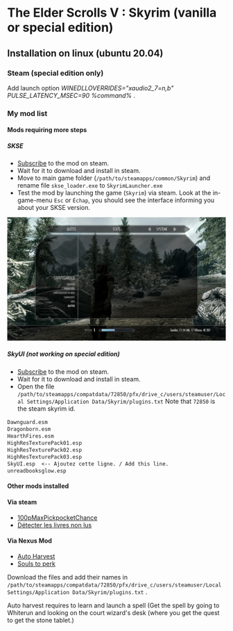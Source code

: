 # The Elder Scrolls V : Skyrim (vanilla or special edition)

## Installation on linux (ubuntu 20.04)

### Steam (special edition only)

Add launch option *WINEDLLOVERRIDES="xaudio2_7=n,b" PULSE_LATENCY_MSEC=90 %command%* .

### My mod list

#### Mods requiring more steps

##### SKSE

- [Subscribe](https://store.steampowered.com/app/365720/Skyrim_Script_Extender_SKSE/) to the mod on steam.
- Wait for it to download and install in steam.
- Move to main game folder (`/path/to/steamapps/common/Skyrim`) and rename file `skse_loader.exe` to
`SkyrimLauncher.exe`
- Test the mod by launching the game (`Skyrim`) via steam. Look at the in-game-menu `Esc` or `Échap`, you should see the
interface informing you about your SKSE version.

![Vérification installation SKSE](images/skyrim_1_check_skse.jpg "Vérification installation SKSE")

##### SkyUI (not working on special edition)

- [Subscribe](https://steamcommunity.com/sharedfiles/filedetails/?id=8122) to the mod on steam.
- Wait for it to download and install in steam.
- Open the file `/path/to/steamapps/compatdata/72850/pfx/drive_c/users/steamuser/Local Settings/Application Data/Skyrim/plugins.txt`
Note that `72850` is the steam skyrim id.

```text
Dawnguard.esm
Dragonborn.esm
HearthFires.esm
HighResTexturePack01.esp
HighResTexturePack02.esp
HighResTexturePack03.esp
SkyUI.esp  <-- Ajoutez cette ligne. / Add this line.
unreadbooksglow.esp

```

#### Other mods installed

#### Via steam

- [100pMaxPickpocketChance](https://steamcommunity.com/sharedfiles/filedetails/?id=208193987)
- [Détecter les livres non lus](https://steamcommunity.com/sharedfiles/filedetails/?id=9846)


#### Via Nexus Mod

- [Auto Harvest](https://www.nexusmods.com/skyrim/mods/10067?tab=files)
- [Souls to perk](https://www.nexusmods.com/skyrim/mods/18395?tab=files)

Download the files and add their names in `/path/to/steamapps/compatdata/72850/pfx/drive_c/users/steamuser/Local Settings/Application Data/Skyrim/plugins.txt` .
 

Auto harvest requires to learn and launch a spell (Get the spell by going to Whiterun and looking on the court wizard's
desk (where you get the quest to get the stone tablet.)